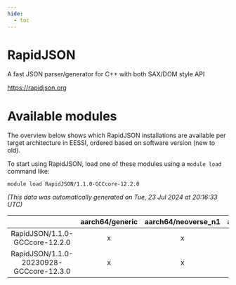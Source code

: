```yaml
---
hide:
  - toc
---
```


RapidJSON
=========


A fast JSON parser/generator for C++ with both SAX/DOM style API

https://rapidjson.org
# Available modules


The overview below shows which RapidJSON installations are available per target architecture in EESSI, ordered based on software version (new to old).

To start using RapidJSON, load one of these modules using a `module load` command like:

```shell
module load RapidJSON/1.1.0-GCCcore-12.2.0
```

*(This data was automatically generated on Tue, 23 Jul 2024 at 20:16:33 UTC)*  

| |aarch64/generic|aarch64/neoverse_n1|aarch64/neoverse_v1|x86_64/generic|x86_64/amd/zen2|x86_64/amd/zen3|x86_64/intel/haswell|x86_64/intel/skylake_avx512|
| :---: | :---: | :---: | :---: | :---: | :---: | :---: | :---: | :---: |
|RapidJSON/1.1.0-GCCcore-12.2.0|x|x|x|x|x|x|x|x|
|RapidJSON/1.1.0-20230928-GCCcore-12.3.0|x|x|x|x|x|x|x|x|
